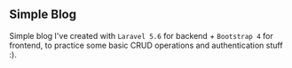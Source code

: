 

## Simple Blog
Simple blog I've created with `Laravel 5.6` for backend + `Bootstrap 4` for frontend, to practice some basic CRUD operations and authentication stuff :).
